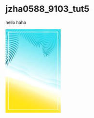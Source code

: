 # jzha0588_9103_tut5

hello haha

![The San Juan Mountains are beautiful!](/assets/images/images.jpeg "San Juan Mountains")